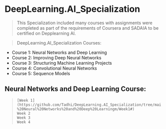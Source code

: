 # DeepLearning.AI_Specialization

>This Specialization included many courses with assignments were completed as part of the requirements of Coursera and SADAIA to be certified on Depplearning AI.



> DeepLearning.AI_Specialization Courses:
* Course 1: Neural Networks and Deep Learning
* Course 2: Improving Deep Neural Networks
* Course 3: Structuring Machine Learning Projects
* Course 4: Convolutional Neural Networks
* Course 5: Sequence Models







##  Neural Networks and Deep Learning Course: 
> ``` 
> [Week 1](https://github.com/Tadhi/DeepLearning.AI_Specialization/tree/main/C1%20-%20Neural%20Networks%20and%20Deep%20Learningm/Week1#)
> Week 2
> Week 3
> Week 4


